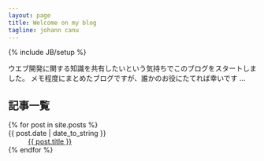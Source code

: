 ```yaml
---
layout: page
title: Welcome on my blog
tagline: johann canu
---
```


{% include JB/setup %}


<div class="alert alert-success">
ウエブ開発に関する知識を共有したいという気持ちでこのブログをスタートしました。
メモ程度にまとめたブログですが、誰かのお役にたてれば幸いです ...
</div>




<h2><i class="fa fa-calendar-o"></i> 記事一覧</h2>


<dl class="dl-horizontal">
  {% for post in site.posts %}
    <dt>{{ post.date | date_to_string }}</dt>
    <dd><a href="{{ BASE_PATH }}{{ post.url }}">{{ post.title }}</a></dd>
  {% endfor %}
</dl>




